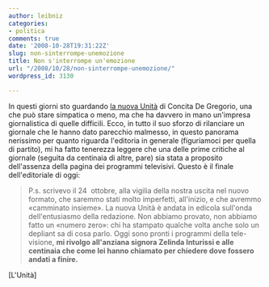 ```yaml
---
author: leibniz
categories:
- politica
comments: true
date: '2008-10-28T19:31:22Z'
slug: non-sinterrompe-unemozione
title: Non s'interrompe un'emozione
url: "/2008/10/28/non-sinterrompe-unemozione/"
wordpress_id: 3130

---
```

In questi giorni sto guardando [la nuova Unità](https://www.unita.it) di Concita De Gregorio, una che può stare simpatica o meno, ma che ha davvero in mano un'impresa giornalistica di quelle difficili. Ecco, in tutto il suo sforzo di rilanciare un giornale che le hanno dato parecchio malmesso, in questo panorama nerissimo per quanto riguarda l'editoria in generale (figuriamoci per quella di partito), mi ha fatto tenerezza leggere che una delle prime critiche al giornale (seguita da centinaia di altre, pare) sia stata a proposito dell'assenza della pagina dei programmi televisivi. Questo è il finale dell'editoriale di oggi:


> P.s. scrivevo il 24  ottobre, alla vigilia della nostra uscita nel nuovo formato, che saremmo stati molto imperfetti, all'inizio, e che avremmo «camminato insieme». La nuova Unità è andata in edicola sull'onda dell'entusiasmo della redazione. Non abbiamo provato, non abbiamo fatto un «numero zero»: chi ha stampato qualche volta anche solo un depliant sa di cosa parlo. Oggi sono pronti i programmi della tele- visione, **mi rivolgo all'anziana signora Zelinda Inturissi e alle centinaia che come lei hanno chiamato per chiedere dove  fossero andati a finire.**


[L'Unità]
